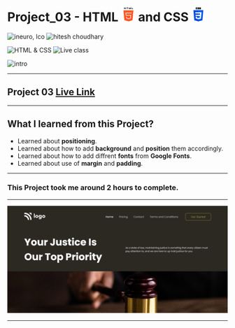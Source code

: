 # Project_03 - HTML ![](./screenshot/html.png) and CSS ![](./screenshot/css.png)

![ineuro, lco](https://img.shields.io/badge/iNeuron-LCO-green)
![hitesh choudhary](https://img.shields.io/badge/Hitesh%20Choudhary-Full%20Stack%20JavaScript%20Bootcamp-lightgrey)

![HTML & CSS](https://img.shields.io/badge/HTML-CSS-orange)
![Live class](https://img.shields.io/badge/LIVE--CLASS-PROJECT--03-blue)

![intro](https://img.shields.io/badge/Mohit%20Gupta-MCA%20Final%20Year-red)

---

## Project 03 [Live Link](https://project-03-themohitgupta.netlify.app)

---
## What I learned from this Project?

- Learned about **positioning**.
- Learned about how to add **background** and **position** them accordingly.
- Learned about how to add diffrent **fonts** from **Google Fonts**.
- Learned about use of **margin** and **padding**.
 
---

### This Project took me around **2 hours** to complete.

---

![Screenshot](./screenshot/screenshot.png)

---
